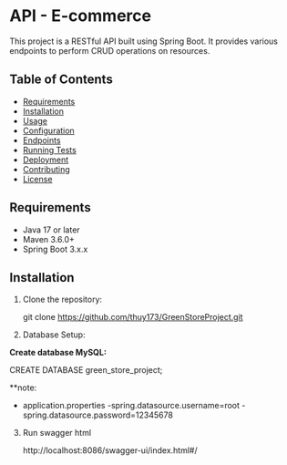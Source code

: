 # API - E-commerce

This project is a RESTful API built using Spring Boot. It provides various endpoints to perform CRUD operations on resources.

## Table of Contents

- [Requirements](#requirements)
- [Installation](#installation)
- [Usage](#usage)
- [Configuration](#configuration)
- [Endpoints](#endpoints)
- [Running Tests](#running-tests)
- [Deployment](#deployment)
- [Contributing](#contributing)
- [License](#license)

## Requirements

- Java 17 or later
- Maven 3.6.0+
- Spring Boot 3.x.x

## Installation

1. Clone the repository:

   git clone https://github.com/thuy173/GreenStoreProject.git

2. Database Setup:

**Create database MySQL:**

   CREATE DATABASE green_store_project;
   
**note:
  - application.properties
    -spring.datasource.username=root
    -spring.datasource.password=12345678

3. Run swagger html

   http://localhost:8086/swagger-ui/index.html#/

